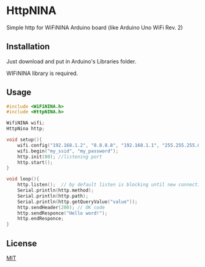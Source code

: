 # HttpNINA

Simple http for WiFiNINA Arduino board (like Arduino Uno WiFi Rev. 2)

## Installation

Just download and put in Arduino's Libraries folder.

WIFiNINA library is required.


## Usage

```c++
#include <WiFiNINA.h>
#include <HttpNINA.h>

WifiNINA wifi;
HttpNina http;

void setup(){
    wifi.config("192.168.1.2", "8.8.8.8", "192.168.1.1", "255.255.255.0"); // replace with your net config
    wifi.begin("my_ssid", "my_password");
    http.init(80); //listening port
    http.start();
}

void loop(){
    http.listen();  // by default listen is blocking until new connection will be received
    Serial.println(http.method);
    Serial.println(http.path);
    Serial.println(http.getQueryValue("value"));
    http.sendHeader(200); // OK code
    http.sendResponce("Hello word!");
    http.endResponce;
}

```

## License
[MIT](https://choosealicense.com/licenses/mit/)
